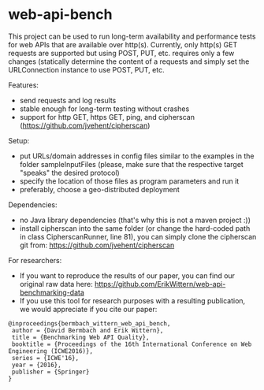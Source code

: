 # web-api-bench
This project can be used to run long-term availability and performance tests for web APIs that are available over http(s). Currently, only http(s) GET requests are supported but using POST, PUT, etc. requires only a few changes (statically determine the content of a requests and simply set the URLConnection instance to use POST, PUT, etc.

Features:
* send requests and log results
* stable enough for long-term testing without crashes
* support for http GET, https GET, ping, and cipherscan (https://github.com/jvehent/cipherscan)

Setup:
* put URLs/domain addresses in config files similar to the examples in the folder sampleInputFiles (please, make sure that the respective target "speaks" the desired protocol)
* specify the location of those files as program parameters and run it
* preferably, choose a geo-distributed deployment

Dependencies:
* no Java library dependencies (that's why this is not a maven project :))
* install cipherscan into the same folder (or change the hard-coded path in class CipherscanRunner, line 81), you can simply clone the cipherscan git from: https://github.com/jvehent/cipherscan

For researchers:
* If you want to reproduce the results of our paper, you can find our original raw data here: https://github.com/ErikWittern/web-api-benchmarking-data
* If you use this tool for research purposes with a resulting publication, we would appreciate if you cite our paper:
```TeX
@inproceedings{bermbach_wittern_web_api_bench,
 author = {David Bermbach and Erik Wittern},
 title = {Benchmarking Web API Quality},
 booktitle = {Proceedings of the 16th International Conference on Web Engineering (ICWE2016)},
 series = {ICWE'16},
 year = {2016},
 publisher = {Springer}
}
```
